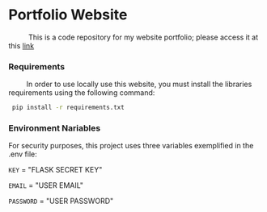 
# Portfolio Website

&nbsp;&nbsp;&nbsp;&nbsp;&nbsp;&nbsp;&nbsp;&nbsp;&nbsp;
This is a code repository for my website portfolio; please access it at this [link](https://gabrieleger.herokuapp.com/#home)

<h3>Requirements</h3>
<p>&nbsp;&nbsp;&nbsp;&nbsp;&nbsp;&nbsp;&nbsp;&nbsp;&nbsp;In order to use locally use this website, you must install the libraries requirements using the following command:</p> 

```bash
 pip install -r requirements.txt
```


<h3>Environment Nariables</h3>

For security purposes, this project uses three variables exemplified in the .env file:

`KEY` = "FLASK SECRET KEY"

`EMAIL` = "USER EMAIL"

`PASSWORD` = "USER PASSWORD"
